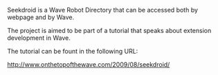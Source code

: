 Seekdroid is a Wave Robot Directory that can be accessed both by webpage and by Wave.

The project is aimed to be part of a tutorial that speaks about extension development in Wave.

The tutorial can be fount in the following URL:

http://www.onthetopofthewave.com/2009/08/seekdroid/




